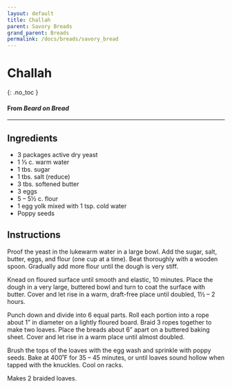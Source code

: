```yaml
---
layout: default
title: Challah
parent: Savory Breads
grand_parent: Breads
permalink: /docs/breads/savory_bread
---
```


# Challah
{: .no_toc }
#### From <i>Beard on Bread</i>
---

## Ingredients
<ul>
	<li>3 packages active dry yeast</li>
	<li>1 ⅓ c. warm water</li>
	<li>1 tbs. sugar</li>
	<li>1 tbs. salt (reduce)</li>
	<li>3 tbs. softened butter</li>
	<li>3 eggs</li>
	<li>5 – 5½ c. flour</li>
	<li>1 egg yolk mixed with 1 tsp. cold water</li>
	<li>Poppy seeds</li>
</ul>

## Instructions
Proof the yeast in the lukewarm water in a large bowl. Add
the sugar, salt, butter, eggs, and flour (one cup at a time). Beat thoroughly
with a wooden spoon. Gradually add more flour until the dough is very stiff.

Knead on floured surface until smooth and elastic, 10
minutes. Place the dough in a very large, buttered bowl and turn to coat the
surface with butter. Cover and let rise in a warm, draft-free place until
doubled, 1½ – 2 hours.

Punch down and divide into 6 equal parts. Roll each portion into
a rope about 1” in diameter on a lightly floured board. Braid 3 ropes together
to make two loaves. Place the breads about 6” apart on a buttered baking sheet.
Cover and let rise in a warm place until almost doubled.

Brush the tops of the loaves with the egg wash and sprinkle
with poppy seeds. Bake at 400˚F for 35 – 45 minutes, or until loaves sound
hollow when tapped with the knuckles. Cool on racks.

Makes 2 braided loaves.
